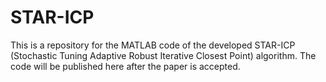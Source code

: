 # STAR-ICP
This is a repository for the MATLAB code of the developed STAR-ICP (Stochastic Tuning Adaptive Robust Iterative Closest Point) algorithm. The code will be published here after the paper is accepted. 
